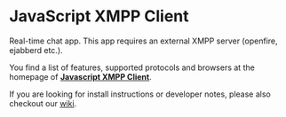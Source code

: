 # JavaScript XMPP Client

Real-time chat app. This app requires an external XMPP server (openfire, ejabberd etc.).

You find a list of features, supported protocols and browsers at the homepage of __[Javascript XMPP Client](http://www.jsxc.org)__.

If you are looking for install instructions or developer notes, please also checkout our [wiki](https://github.com/jsxc/jsxc/wiki/).
